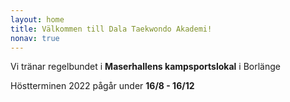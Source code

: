 ```yaml
---
layout: home
title: Välkommen till Dala Taekwondo Akademi!
nonav: true
---
```


Vi tränar regelbundet i **Maserhallens kampsportslokal** i Borlänge

Höstterminen 2022 pågår under **16/8 - 16/12**
